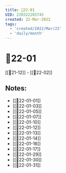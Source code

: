 ```yaml
---
title: 📅22-01
UID: 220322203745
created: 22-Mar-2022
tags:
  - 'created/2022/Mar/22'
  - 'daily/month'
---
```

# 📅22-01
[[📅21-12]] - [[📅22-02]]
## Notes:
- [[📝22-01-01]]
- [[📝22-01-03]]
- [[📝22-01-05]]
- [[📝22-01-07]]
- [[📝22-01-10]]
- [[📝22-01-12]]
- [[📝22-01-13]]
- [[📝22-01-14]]
- [[📝22-01-16]]
- [[📝22-01-17]]
- [[📝22-01-29]]
- [[📝22-01-30]]
- [[📝22-01-31]]
